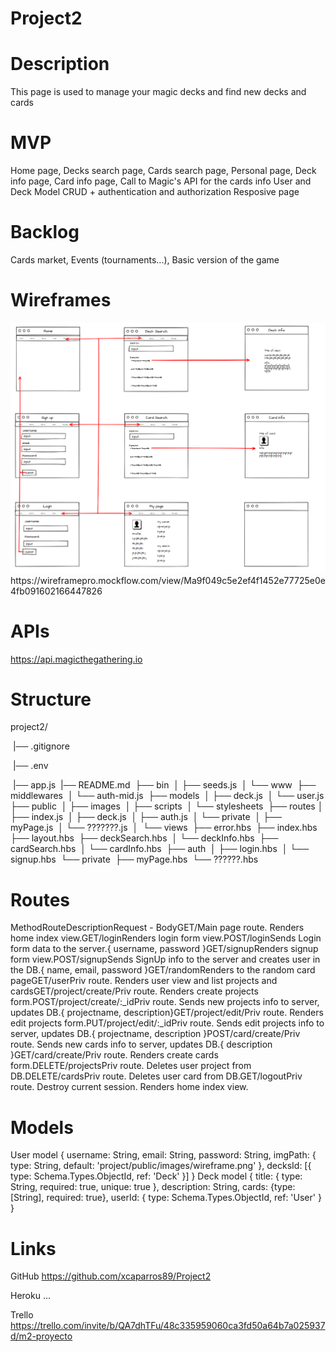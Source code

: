 # Project2

# Description
This page is used to manage your magic decks and find new decks and cards

# MVP
Home page, 
Decks search page,
Cards search page,
Personal page,
Deck info page,
Card info page,
Call to Magic's API for the cards info
User and Deck Model
CRUD + authentication and authorization
Resposive page

# Backlog
Cards market,
Events (tournaments...),
Basic version of the game

# Wireframes
<img src='project2/public/images/wireframe.png'>
https://wireframepro.mockflow.com/view/Ma9f049c5e2ef4f1452e77725e0e4fb091602166447826

# APIs
https://api.magicthegathering.io

# Structure
project2/

​	|── .gitignore

​	|── .env

​	|── app.js
​		|── README.md
​        ├── bin
​        │   ├── seeds.js
​        │   └── www
​        ├── middlewares
​        │   └── auth-mid.js
​        ├── models
​        │   ├── deck.js
​        │   └── user.js
​        ├── public
​        │   ├── images
​        │   ├── scripts
​        │   └── stylesheets
​        ├── routes
​        │   ├── index.js
​        │   ├── deck.js
​        │   ├── auth.js
​        │   └── private
​        │       ├── myPage.js
​        │       └── ???????.js
​        │
​        └── views
​            ├── error.hbs
​            ├── index.hbs
​            ├── layout.hbs
​            ├── deckSearch.hbs
​            │       └── deckInfo.hbs
​            ├── cardSearch.hbs
​            │       └── cardInfo.hbs
​            ├── auth
​            │   ├── login.hbs
​            │   └── signup.hbs
​            └── private
​                ├── myPage.hbs
​                └── ??????.hbs


# Routes

MethodRouteDescriptionRequest - BodyGET/Main page route. Renders home index view.GET/loginRenders login form view.POST/loginSends Login form data to the server.{ username, password }GET/signupRenders signup form view.POST/signupSends SignUp info to the server and creates user in the DB.{ name, email, password }GET/randomRenders to the random card pageGET/userPriv route. Renders user view and list projects and cardsGET/project/create/Priv route. Renders create projects form.POST/project/create/:_idPriv route. Sends new projects info to server, updates DB.{ projectname, description}GET/project/edit/Priv route. Renders edit projects form.PUT/project/edit/:_idPriv route. Sends edit projects info to server, updates DB.{ projectname, description }POST/card/create/Priv route. Sends new cards info to server, updates DB.{ description }GET/card/create/Priv route. Renders create cards form.DELETE/projectsPriv route. Deletes user project from DB.DELETE/cardsPriv route. Deletes user card from DB.GET/logoutPriv route. Destroy current session. Renders home index view.

# Models
User model
  {
    username: String,
    email: String,
    password: String,
    imgPath: { type: String, default: 'project/public/images/wireframe.png' },
    decksId: [{ type: Schema.Types.ObjectId, ref: 'Deck' }]
  }
Deck model
  {
    title: { type: String, required: true, unique: true },
    description: String,
    cards: {type:[String], required: true},
    userId: { type: Schema.Types.ObjectId, ref: 'User' }
  }

# Links
GitHub
https://github.com/xcaparros89/Project2

Heroku
...

Trello
https://trello.com/invite/b/QA7dhTFu/48c335959060ca3fd50a64b7a025937d/m2-proyecto
